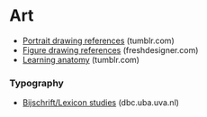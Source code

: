 # Art

 - [Portrait drawing references](http://portraitsfordrawing.tumblr.com) (tumblr.com)
 - [Figure drawing references](http://www.freshdesigner.com/figure-drawing-reference/) (freshdesigner.com)
 - [Learning anatomy](http://learninganatomy.tumblr.com/) (tumblr.com)

### Typography

 - [Bijschrift/Lexicon studies](http://dpc.uba.uva.nl/cgi/i/image/image-idx?view=entry;subview=detail;c=ubinvimg;cc=ubinvimg;entryid=x-UBAHSXXXVD20;lang=nl;sid=0829d5d47623f7990ecaee5b45647d69) (dbc.uba.uva.nl)
